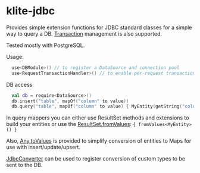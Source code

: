 # klite-jdbc

Provides simple extension functions for JDBC standard classes for a simple way to query a DB. [Transaction](src/Transaction.kt) management is also supported.

Tested mostly with PostgreSQL.

Usage:

```kt
  use<DBModule>() // to register a DataSource and connection pool
  use<RequestTransactionHandler>() // to enable per-request transactions
```

DB access:

```kt
  val db = require<DataSource>()
  db.insert("table", mapOf("column" to value))
  db.query("table", mapOf("column" to value) { MyEntity(getString("column")) }
```

In query mappers you can either use ResultSet methods and extensions to build your entities or use the [ResultSet.fromValues](src/BaseModel.kt): `{ fromValues<MyEntity>() }`

Also, [Any.toValues](src/BaseModel.kt) is provided to simplify conversion of entities to Maps for use with insert/update/upsert.

[JdbcConverter](src/JdbcConverter.kt) can be used to register conversion of custom types to be sent to the DB.
